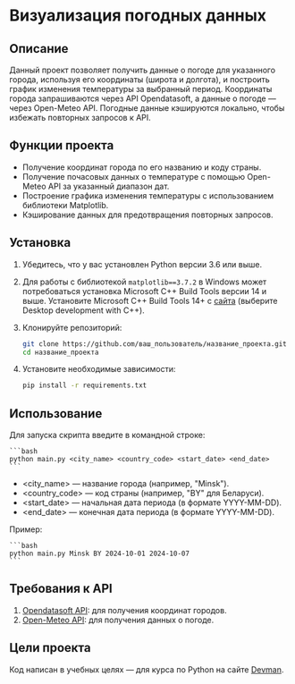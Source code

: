 # Визуализация погодных данных

## Описание

Данный проект позволяет получить данные о погоде для указанного города, используя его координаты (широта и долгота), и построить график изменения температуры за выбранный период. Координаты города запрашиваются через API Opendatasoft, а данные о погоде — через Open-Meteo API. Погодные данные кэшируются локально, чтобы избежать повторных запросов к API.

## Функции проекта

* Получение координат города по его названию и коду страны.
* Получение почасовых данных о температуре с помощью Open-Meteo API за указанный диапазон дат.
* Построение графика изменения температуры с использованием библиотеки Matplotlib.
* Кэширование данных для предотвращения повторных запросов.

## Установка

1. Убедитесь, что у вас установлен Python версии 3.6 или выше.
2. Для работы с библиотекой `matplotlib==3.7.2` в Windows может потребоваться установка Microsoft C++ Build Tools версии 14 и выше. Установите Microsoft C++ Build Tools 14+ с [сайта](https://visualstudio.microsoft.com/visual-cpp-build-tools/) (выберите Desktop development with C++).
3. Клонируйте репозиторий:

   ```bash
   git clone https://github.com/ваш_пользователь/название_проекта.git
   cd название_проекта
   ```

4. Установите необходимые зависимости:

    ```bash
    pip install -r requirements.txt
    ```

## Использование

Для запуска скрипта введите в командной строке:

    ```bash
    python main.py <city_name> <country_code> <start_date> <end_date>
    ```

* <city_name> — название города (например, "Minsk").
* <country_code> — код страны (например, "BY" для Беларуси).
* <start_date> — начальная дата периода (в формате YYYY-MM-DD).
* <end_date> — конечная дата периода (в формате YYYY-MM-DD).

Пример:

    ```bash
    python main.py Minsk BY 2024-10-01 2024-10-07
    ```

## Требования к API

1. [Opendatasoft API](https://data.opendatasoft.com/api/explore/v2.1/console): для получения координат городов.
2. [Open-Meteo API](https://open-meteo.com/): для получения данных о погоде.

## Цели проекта

Код написан в учебных целях — для курса по Python на сайте [Devman](https://dvmn.org).
